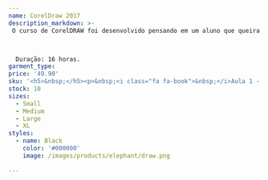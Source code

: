 ```yaml
---
name: CorelDraw 2017
description_markdown: >-
 O curso de CorelDRAW foi desenvolvido pensando em um aluno que queira trabalhar na área de design gráfico. Durante todas as aulas é simulado uma história onde é contado a rotina de uma pessoa que trabalha em uma gráfica. Isso para que o aluno possa ter uma noção, do que pode acontecer em um ambiente de trabalho real. Durante as aulas o alunos fará uma agenda permanente, arte para sublimação de caneca, cartões de visitas, flyer e tag adesiva.



  Duração: 16 horas.
garment_type:
price: '49.90'
sku: '<h5>&nbsp;</h5><p>&nbsp;<i class="fa fa-book">&nbsp;</i>Aula 1 - Introdução</p><p>&nbsp;<i class="fa fa-book">&nbsp;</i>Aula 2 - Criando um Logo</p><p>&nbsp;<i class="fa fa-book">&nbsp;</i>Aula 3 - Criando um logo - continuação</p><p>&nbsp;<i class="fa fa-book">&nbsp;</i>Aula 4 - Cartão de Visitas</p><p>&nbsp;<i class="fa fa-book">&nbsp;</i>Aula 5 - Cartão de Visitas - Continuação</p><p>&nbsp;<i class="fa fa-book">&nbsp;</i>Aula 6 - Trabalhando com Padrões</p><p>&nbsp;<i class="fa fa-book">&nbsp;</i>Aula 7 - Tag Adesiva - Continuação</p><p>&nbsp;<i class="fa fa-book">&nbsp;</i>Aula 8 - Tag Adesiva - Continuação</p><p>&nbsp;<i class="fa fa-book">&nbsp;</i>Aula 9 - Finalizando a Tag Adesiva</p><p>&nbsp;<i class="fa fa-book">&nbsp;</i>Aula 10 - Trabalhando com Páginas</p><p>&nbsp;<i class="fa fa-book">&nbsp;</i>Aula 11 - Manipulando o Zoom</p><p>&nbsp;<i class="fa fa-book">&nbsp;</i>Aula 12 - Finalizando o rótulo - Revisão</p><p>&nbsp;<i class="fa fa-book">&nbsp;</i>Aula 13 - Cone de Guloseima</p><p>&nbsp;<i class="fa fa-book">&nbsp;</i>Aula 14 - Cone de Guloseimas - Final</p><p>&nbsp;<i class="fa fa-book">&nbsp;</i>Aula 15 - Trabalhando com Impressão</p><p>&nbsp;<i class="fa fa-book">&nbsp;</i>Aula 16 - Criando uma Agenda Permanente</p><p>&nbsp;<i class="fa fa-book">&nbsp;</i>Aula 17 - Agenda Permanente - Parte II</p><p>&nbsp;<i class="fa fa-book">&nbsp;</i>Aula 18 - Agenda permanente - Parte III</p><p>&nbsp;<i class="fa fa-book">&nbsp;</i>Aula 19 - Agenda Permanente - Parte IV</p><p>&nbsp;<i class="fa fa-book">&nbsp;</i>Aula 20 - Agenda Permanente - Parte V</p><p>&nbsp;<i class="fa fa-book">&nbsp;</i>Aula 21 - Agenda Permanente - Parte VI</p><p>&nbsp;<i class="fa fa-book">&nbsp;</i>Aula 22 - Flyer</p><p>&nbsp;<i class="fa fa-book">&nbsp;</i>Aula 23 - Flyer - Parte II</p><p>&nbsp;<i class="fa fa-book">&nbsp;</i>Aula 24 - Flyer - Parte III</p><p>&nbsp;<i class="fa fa-book">&nbsp;</i>Aula 25 - Flyer - Final</p><p>&nbsp;<i class="fa fa-book">&nbsp;</i>Aula 26 - Convite de Casamento - Envelope</p><p>&nbsp;<i class="fa fa-book">&nbsp;</i>Aula 27 - Convite de Casamento - Parte II</p><p>&nbsp;<i class="fa fa-book">&nbsp;</i>Aula 28 - Caneca Personalizada</p><p>&nbsp;<i class="fa fa-book">&nbsp;</i>Aula 29 - Caneca Personalizada - Parte II</p><p>&nbsp;<i class="fa fa-book">&nbsp;</i>Aula 30 - Cardápio Restaurante - Parte I</p><p>&nbsp;<i class="fa fa-book">&nbsp;</i>Aula 31 - Cardápio Restaurante - Parte II</p><p>&nbsp;<i class="fa fa-book">&nbsp;</i>Aula 32 - Cardápio Restaurante - Parte III</p>'
stock: 10
sizes:
  - Small
  - Medium
  - Large
  - XL
styles:
  - name: Black
    color: '#000000'
    image: /images/products/elephant/draw.png
  
---
```

